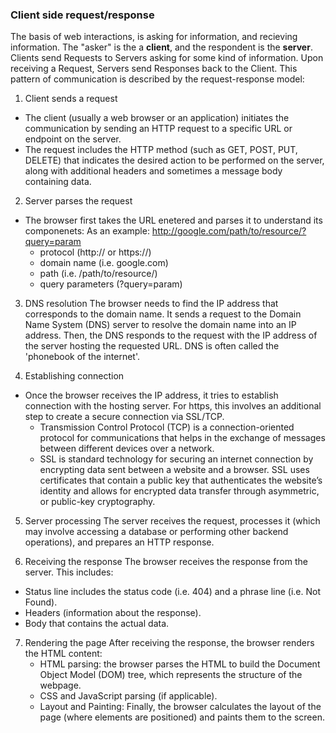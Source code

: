 ### Client side request/response
The basis of web interactions, is asking for information, and recieving information. The "asker" is the a **client**, and the respondent is the **server**. Clients send Requests to Servers asking for some kind of information. Upon receiving a Request, Servers send Responses back to the Client.
This pattern of communication is described by the request-response model:
1. Client sends a request
* The client (usually a web browser or an application) initiates the communication by sending an HTTP request to a specific URL or endpoint on the server.
* The request includes the HTTP method (such as GET, POST, PUT, DELETE) that indicates the desired action to be performed on the server, along with additional headers and sometimes a message body containing data.

2. Server parses the request
* The browser first takes the URL enetered and parses it to understand its componenets:
     As an example: http://google.com/path/to/resource/?query=param
    * protocol (http:// or https://)
    * domain name (i.e. google.com)
    * path (i.e. /path/to/resource/)
    * query parameters (?query=param)

3. DNS resolution
The browser needs to find the IP address that corresponds to the domain name. It sends a request to the Domain Name System (DNS) server to resolve the domain name into an IP address.
Then, the DNS responds to the request with the IP address of the server hosting the requested URL. DNS is often called the 'phonebook of the internet'.

4. Establishing connection
* Once the browser receives the IP address, it tries to establish connection with the hosting server. For https, this involves an additional step to create a secure connection via SSL/TCP.
    * Transmission Control Protocol (TCP) is a connection-oriented protocol for communications that helps in the exchange of messages between different devices over a network.
    * SSL is standard technology for securing an internet connection by encrypting data sent between a website and a browser. SSL uses certificates that contain a public key that authenticates the website’s identity and allows for encrypted data transfer through asymmetric, or public-key cryptography.

5. Server processing
The server receives the request, processes it (which may involve accessing a database or performing other backend operations), and prepares an HTTP response.

6. Receiving the response
The browser receives the response from the server. This includes:
* Status line includes the status code (i.e. 404) and a phrase line (i.e. Not Found).
* Headers (information about the response).
* Body that contains the actual data.

7. Rendering the page
After receiving the response, the browser renders the HTML content:
    * HTML parsing: the browser parses the HTML to build the Document Object Model (DOM) tree, which represents the structure of the webpage.
    * CSS and JavaScript parsing (if applicable).
    * Layout and Painting: Finally, the browser calculates the layout of the page (where elements are positioned) and paints them to the screen.


